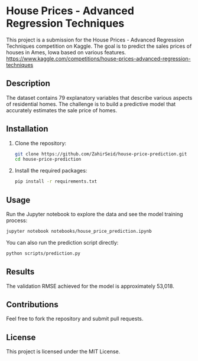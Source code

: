 # House Prices - Advanced Regression Techniques

This project is a submission for the House Prices - Advanced Regression Techniques competition on Kaggle. The goal is to predict the sales prices of houses in Ames, Iowa based on various features.
https://www.kaggle.com/competitions/house-prices-advanced-regression-techniques
## Description

The dataset contains 79 explanatory variables that describe various aspects of residential homes. The challenge is to build a predictive model that accurately estimates the sale price of homes.

## Installation

1. Clone the repository:
   ```bash
   git clone https://github.com/ZahirSeid/house-price-prediction.git
   cd house-price-prediction
   ```
   
2. Install the required packages:
   ```bash
   pip install -r requirements.txt
   ```

## Usage

Run the Jupyter notebook to explore the data and see the model training process:
```bash
jupyter notebook notebooks/house_price_prediction.ipynb
```

You can also run the prediction script directly:
```bash
python scripts/prediction.py
```

## Results

The validation RMSE achieved for the model is approximately 53,018.

## Contributions

Feel free to fork the repository and submit pull requests.

## License

This project is licensed under the MIT License.
